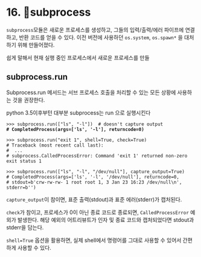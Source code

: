 # 16. subprocess

`subprocess`모듈은 새로운 프로세스를 생성하고, 그들의 입력/출력/에러 파이프에 연결하고, 반환 코드를 얻을 수 있다. 이전 버전에 사용하던 `os.system`, `os.spawn*` 을 대처하기 위해 만들어졌다.

쉽게 말해서 현재 실행 중인 프로세스에서 새로운 프로세스를 만들

## subprocess.run

Subprocess.run 메서드는 서브 프로세스 호출을 처리할 수 있는 모든 상황에 사용하는 것을 권장한다.

python 3.5이후부턴 대부분 subprocess는 run 으로 실행시킨다

<pre class="language-python"><code class="lang-python">>>> subprocess.run(["ls", "-l"])  # doesn't capture output
<strong># CompletedProcess(args=['ls', '-l'], returncode=0)
</strong>
>>> subprocess.run("exit 1", shell=True, check=True)
# Traceback (most recent call last):
#  ...
# subprocess.CalledProcessError: Command 'exit 1' returned non-zero exit status 1

>>> subprocess.run(["ls", "-l", "/dev/null"], capture_output=True)
# CompletedProcess(args=['ls', '-l', '/dev/null'], returncode=0,
# stdout=b'crw-rw-rw- 1 root root 1, 3 Jan 23 16:23 /dev/null\n', stderr=b'')
</code></pre>

`capture_output`이 참이면, 표준 출력(stdout)과 표준 에러(stderr)가 캡처된다.&#x20;

`check`가 참이고, 프로세스가 0이 아닌 종료 코드로 종료되면, `CalledProcessError` 예외가 발생한다. 해당 예외의 어트리뷰트가 인자 및 종료 코드와 캡처되었다면 stdout과 stderr을 담는다.

`shell=True` 옵션을 활용하면, 실제 shell에서 명령어를 그대로 사용할 수 있어서 간편하게 사용할 수 있다.
